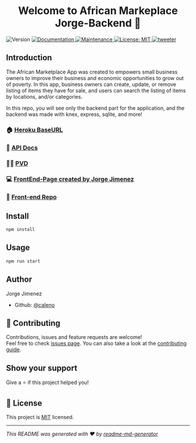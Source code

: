 <h1 align="center">Welcome to African Markeplace Jorge-Backend 👋</h1>
<p>
  <img alt="Version" src="https://img.shields.io/badge/version-1.0.0-blue.svg?cacheSeconds=2592000" />
  <a href="https://github.com/lambda-bw-african-marketplace/Jorge-BE#readme" target="_blank">
    <img alt="Documentation" src="https://img.shields.io/badge/documentation-yes-brightgreen.svg" />
  </a>
  <a href="https://github.com/lambda-bw-african-marketplace/Jorge-BE/graphs/commit-activity" target="_blank">
    <img alt="Maintenance" src="https://img.shields.io/badge/Maintained%3F-yes-green.svg" />
  </a>
  <a href="https://github.com/lambda-bw-african-marketplace/Jorge-BE/blob/master/LICENSE" target="_blank">
    <img alt="License: MIT" src="https://img.shields.io/apm/l/vim-mode" />
  </a>
   <a href="https://github.com/lambda-bw-african-marketplace/jorge-BE/tree/feature/main" target="_blank">
    <img alt="tweeter" src=https://img.shields.io/twitter/follow/j_jimenez83?label=https%3A%2F%2Ftwitter.com%2FJ_Jimenez83&style=social />
  </a>
</p>

<h2>Introduction</h2>

<a>The African Marketplace App was created to empowers small business owners to improve their business and economic opportunities to grow out of poverty.
In this app, business owners can create, update, or remove listing of items they have for sale, and users can search the listing of items by locations, and/or categories.</a>

<a>In this repo, you will see only the backend part for the application, and the backend was made with knex, express, sqlite, and more!</a>

### 🏠 [Heroku BaseURL](https://marketplace-africa.herokuapp.com/)

### 📄  [API Docs](https://docs.google.com/document/d/e/2PACX-1vTMDoreMN60kH922hbOZcXFOdr9jFTOHOHJ98sn5_cpkKIuURu6hesmDXufVNR3zrzKKGC7MD1pfkvR/pub)

### 👩‍💻  [PVD](https://www.notion.so/Product-Vision-Document-cb2003da1de2494390b631ebdc7a5918)

###  💻  [FrontEnd-Page created by Jorge Jimenez](https://african-marketplace-eta.vercel.app/)

###  📌  [Front-end Repo](https://github.com/Caleno83/african-marketplace)

## Install

```sh
npm install
```

## Usage

```sh
npm run start
```

## Author

Jorge Jimenez

* Github: [@caleno](https://github.com/Caleno83)

## 🤝 Contributing

Contributions, issues and feature requests are welcome!<br />Feel free to check [issues page](https://github.com/lambda-bw-african-marketplace/Jorge-BE/issues). You can also take a look at the [contributing guide](https://github.com/lambda-bw-african-marketplace/Jorge-BE/blob/master/CONTRIBUTING.md).

## Show your support

Give a ⭐️ if this project helped you!

## 📝 License

This project is [MIT](https://github.com/lambda-bw-african-marketplace/Jorge-BE/blob/master/LICENSE) licensed.

***
_This README was generated with ❤️ by [readme-md-generator](https://github.com/kefranabg/readme-md-generator)_